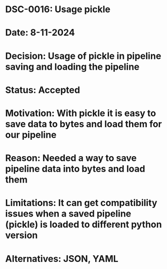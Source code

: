 # DSC-0016: Usage pickle
# Date: 8-11-2024
# Decision: Usage of pickle in pipeline saving and loading the pipeline
# Status: Accepted
# Motivation: With pickle it is easy to save data to bytes and load them for our pipeline
# Reason: Needed a way to save pipeline data into bytes and load them
# Limitations: It can get compatibility issues when a saved pipeline (pickle) is loaded to different python version
# Alternatives: JSON, YAML
